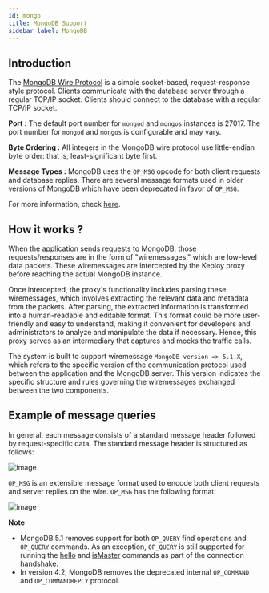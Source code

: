 ```yaml
---
id: mongo
title: MongoDB Support
sidebar_label: MongoDB
---
```


## Introduction

The [MongoDB Wire Protocol](https://www.mongodb.com/docs/manual/reference/mongodb-wire-protocol/) is a simple socket-based, request-response style protocol. Clients communicate with the database server through a regular TCP/IP socket. Clients should connect to the database with a regular TCP/IP socket.

**Port :** The default port number for `mongod` and `mongos` instances is 27017. The port number for `mongod` and `mongos` is configurable and may vary.

**Byte Ordering :** All integers in the MongoDB wire protocol use little-endian byte order: that is, least-significant byte first.

**Message Types :** MongoDB uses the `OP_MSG` opcode for both client requests and database replies. There are several message formats used in older versions of MongoDB which have been deprecated in favor of `OP_MSG`.

For more information, check [here](https://www.mongodb.com/docs/manual/reference/mongodb-wire-protocol/#standard-message-header).

## How it works ?

When the application sends requests to MongoDB, those requests/responses are in the form of "wiremessages," which are low-level data packets. These wiremessages are intercepted by the Keploy proxy before reaching the actual MongoDB instance.

Once intercepted, the proxy's functionality includes parsing these wiremessages, which involves extracting the relevant data and metadata from the packets. After parsing, the extracted information is transformed into a human-readable and editable format. This format could be more user-friendly and easy to understand, making it convenient for developers and administrators to analyze and manipulate the data if necessary. Hence, this proxy serves as an intermediary that captures and mocks the traffic calls.

The system is built to support wiremessage `MongoDB version => 5.1.X`, which refers to the specific version of the communication protocol used between the application and the MongoDB server. This version indicates the specific structure and rules governing the wiremessages exchanged between the two components.

## Example of message queries

In general, each message consists of a standard message header followed by request-specific data. The standard message header is structured as follows:

![image](https://github.com/Swpn0neel/docs/assets/121167506/0f8b0a26-799e-498a-877d-02645b76fc6b)

`OP_MSG` is an extensible message format used to encode both client requests and server replies on the wire.
`OP_MSG` has the following format:

![image](https://github.com/Swpn0neel/docs/assets/121167506/247c9be9-19de-4e7f-abef-0ed4513b8925)

**Note**

- MongoDB 5.1 removes support for both `OP_QUERY` find operations and `OP_QUERY` commands. As an exception, `OP_QUERY` is still supported for running the [hello](https://www.mongodb.com/docs/manual/reference/command/hello/#mongodb-dbcommand-dbcmd.hello) and [isMaster](https://www.mongodb.com/docs/v4.4/reference/command/isMaster/#mongodb-dbcommand-dbcmd.isMaster) commands as part of the connection handshake.
- In version 4.2, MongoDB removes the deprecated internal `OP_COMMAND` and `OP_COMMANDREPLY` protocol.
